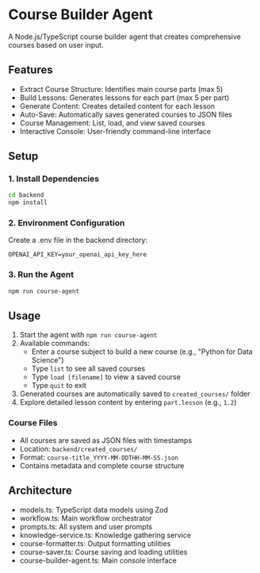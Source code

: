 # Course Builder Agent

A Node.js/TypeScript course builder agent that creates comprehensive courses based on user input.

## Features

- Extract Course Structure: Identifies main course parts (max 5)
- Build Lessons: Generates lessons for each part (max 5 per part)
- Generate Content: Creates detailed content for each lesson
- Auto-Save: Automatically saves generated courses to JSON files
- Course Management: List, load, and view saved courses
- Interactive Console: User-friendly command-line interface

## Setup

### 1. Install Dependencies
```bash
cd backend
npm install
```

### 2. Environment Configuration
Create a .env file in the backend directory:
```env
OPENAI_API_KEY=your_openai_api_key_here
```

### 3. Run the Agent
```bash
npm run course-agent
```

## Usage

1. Start the agent with `npm run course-agent`
2. Available commands:
   - Enter a course subject to build a new course (e.g., "Python for Data Science")
   - Type `list` to see all saved courses
   - Type `load [filename]` to view a saved course
   - Type `quit` to exit
3. Generated courses are automatically saved to `created_courses/` folder
4. Explore detailed lesson content by entering `part.lesson` (e.g., `1.2`)

### Course Files
- All courses are saved as JSON files with timestamps
- Location: `backend/created_courses/`
- Format: `course-title_YYYY-MM-DDTHH-MM-SS.json`
- Contains metadata and complete course structure

## Architecture

- models.ts: TypeScript data models using Zod
- workflow.ts: Main workflow orchestrator
- prompts.ts: All system and user prompts
- knowledge-service.ts: Knowledge gathering service
- course-formatter.ts: Output formatting utilities
- course-saver.ts: Course saving and loading utilities
- course-builder-agent.ts: Main console interface 